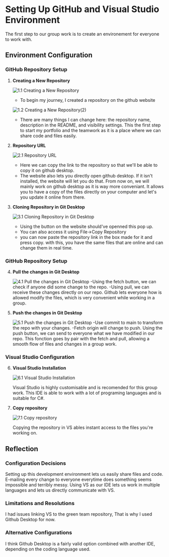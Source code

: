 # Setting Up GitHub and Visual Studio Environment

The first step to our group work is to create an environement for everyone to work with.

## Environment Configuration

### GitHub Repository Setup

1. **Creating a New Repository**

   ![1.1 Creating a New Repository](images/screenshot1.png)
   
   - To begin my journey, I created a repository on the github website

   ![1.2 Creating a New Repository(2)](images/screenshot1_5.png)

   - There are many things I can change here: the repository name, description in the README, and visibility settings.
   This the first step to start my portfolio and the teamwork as it is a place where we can share code and files easily.

2. **Repository URL**

   ![2.1 Repository URL](images/screenshot2.png)
   
   - Here we can copy the link to the repository so that we'll be able to copy it on github desktop.
   - The website also lets you directly open github desktop. If it isn't installed, the website will let you do that.
   From now on, we will mainly work on github desktop as it is way more conveniant. It allows you to have a copy of the files directly on your computer and let's you update it online from there.


3. **Cloning Repository in Git Desktop**

   ![3.1 Cloning Repository in Git Desktop](images/screenshot3.png)
   
   - Using the button on the website should've openned this pop up.
   - You can also access it using File->Copy Repository
   - you can now paste the repository link in the box made for it and press copy.
   with this, you have the same files that are online and can change them in real time.

### GitHub Repository Setup

4. **Pull the changes in Git Desktop**

   ![4.1 Pull the changes in Git Desktop](images/screenshot4.png)
   -Using the fetch button, we can check if anyone did some change to the repo.
   -Using pull, we can receive these changes directly on our repo.
   Github lets everyone how is allowed modify the files, which is very convenient while working in a group.

5. **Push the changes in Git Desktop**

   ![5.1 Push the changes in Git Desktop](images/screenshot5.png)
   -Use commit to main to transform the repo with your changes.
   -Fetch origin will change to push. Using the push button, we can send to everyone what we have modified in our repo.
   This fonction goes by pair with the fetch and pull, allowing a smooth flow of files and changes in a group work.

### Visual Studio Configuration

6. **Visual Studio Installation**

   ![6.1 Visual Studio Installation](images/screenshot6.png)
   
   Visual Studio is highly customisable and is recomended for this group work. This IDE is able to work with a lot of programing languages and is suitable for C#.

7. **Copy repository**

   ![7.1 Copy repository](images/screenshot7.png)
   
   Copying the repository in VS ables instant access to the files you're working on.

## Reflection

### Configuration Decisions

Setting up this development environment lets us easily share files and code. E-mailing every change to everyone everytime does something seems impossible and terribly messy. Using VS as our IDE lets us work in multiple languages and lets us directly communicate with VS.

### Limitations and Resolutions

I had issues linking VS to the green team repository, That is why I used Github Desktop for now.

### Alternative Configurations

I think Github Desktop is a fairly valid option combined with  another IDE, depending on the coding language used.